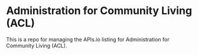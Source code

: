 # Administration for Community Living (ACL)
This is a repo for managing the APIs.io listing for Administration for Community Living (ACL).